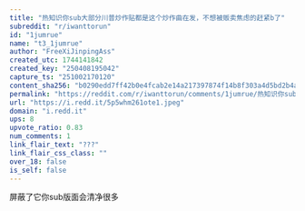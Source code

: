 ```yaml
---
title: "热知识你sub大部分川普炒作贴都是这个炒作曲在发，不想被贩卖焦虑的赶紧b了"
subreddit: "r/iwanttorun"
id: "1jumrue"
name: "t3_1jumrue"
author: "FreeXiJinpingAss"
created_utc: 1744141842
created_key: "250408195042"
capture_ts: "251002170120"
content_sha256: "b0290edd7ff42b0e4fcab2e14a217397874f14b8f303a4d5bd2b4a22775d15db"
permalink: "https://reddit.com/r/iwanttorun/comments/1jumrue/热知识你sub大部分川普炒作贴都是这个炒作曲在发不想被贩卖焦虑的赶紧b了/"
url: "https://i.redd.it/5p5whm261ote1.jpeg"
domain: "i.redd.it"
ups: 8
upvote_ratio: 0.83
num_comments: 1
link_flair_text: "???"
link_flair_css_class: ""
over_18: false
is_self: false
---
```


屏蔽了它你sub版面会清净很多
